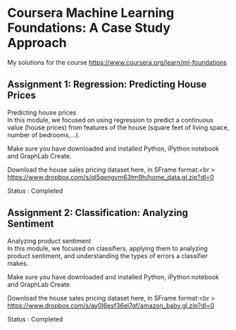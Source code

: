 # Coursera Machine Learning Foundations: A Case Study Approach

My solutions for the course https://www.coursera.org/learn/ml-foundations

## Assignment 1: Regression: Predicting House Prices

Predicting house prices<br />
In this module, we focused on using regression to predict a continuous value (house prices) 
from features of the house (square feet of living space, number of bedrooms,...). 

Make sure you have downloaded and installed Python, iPython notebook and GraphLab Create.

Download the house sales pricing dataset here, in SFrame format:<br \> https://www.dropbox.com/s/ql5qxngvm63tm9h/home_data.gl.zip?dl=0

Status : Completed

## Assignment 2: Classification: Analyzing Sentiment

Analyzing product sentiment<br />
In this module, we focused on classifiers, applying them to analyzing product sentiment, and understanding the types of errors a classifier makes. 

Make sure you have downloaded and installed Python, iPython notebook and GraphLab Create.

Download the house sales pricing dataset here, in SFrame format:<br \> https://www.dropbox.com/s/ay0l6esf36el7qf/amazon_baby.gl.zip?dl=0

Status : Completed


